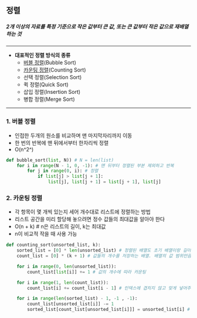## 정렬

##### 2개 이상의 자료를 특정 기준으로 작은 값부터 큰 값, 또는 큰 값부터 작은 값으로 재배열 하는 것

---

- **대표적인 정렬 방식의 종류**
  - [버블 정렬](#1-버블-정렬)(Bubble Sort)
  - [카운팅 정렬](#2-카운팅-정렬)(Counting Sort)
  - 선택 정렬(Selection Sort)
  - 퀵 정렬(Quick Sort)
  - 삽입 정렬(Insertion Sort)
  - 병합 정렬(Merge Sort)

---

### 1. 버블 정렬

- 인접한 두개의 원소를 비교하며 맨 마지막자리까지 이동
- 한 번의 반복에 맨 뒤에서부터 한자리씩 정렬
- O(n^2^)

```python
def bubble_sort(list, N)) # N = len(list)
	for i in range(N - 1, 0, -1): # 맨 뒤부터 정렬된 부분 제외하고 반복
		for j in range(0, i): # 정렬
			if list[j] > list[j + 1]:
				list[j], list[j + 1] = list[j + 1], list[j]
```

### 2. 카운팅 정렬

- 각 항목이 몇 개씩 있는지 세어 개수대로 리스트에 정렬하는 방법
- 리스트 공간을 미리 할당해 놓으려면 정수 값들의 최대값을 알아야 한다
- O(n + k) # n은 리스트의 길이, k는 최대값
- n이 비교적 작을 때 사용 가능

```python
def counting_sort(unsorted_list, k):
	sorted_list = [0] * len(unsorted_list) # 정렬된 배열도 초기 배열이랑 길이가 같음
	count_list = [0] * (k + 1) # 값들의 개수를 저장하는 배열. 배열의 값 범위만큼 배열 생성

	for i in range(0, len(unsorted_list)):
		count_list[list[i]] += 1 # 값의 개수에 따라 카운팅

	for i in range(1, len(count_list)):
		count_list[i] += count_list[i - 1] # 인덱스에 겹치지 않고 맞게 넣어주기 위해 앞의 인덱스를 뒤에 인덱스에 더해줌 (숫자들의 자리 범위 정해주기)

	for i in range(len(sorted_list) - 1, -1 , -1):
		count_list[unsorted_list[i]] -= 1
		sorted_list[count_list[unsorted_list[i]]] = unsorted_list[i] # 원본 배열을 순환하면서 나오는 값들을 정해진 자리에 맞게 넣어줌

```
